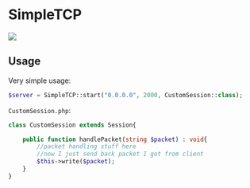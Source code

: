 # SimpleTCP

<a href="https://poggit.pmmp.io/ci/kenzeve/SimpleTCP/SimpleTCP">  
    <img src="https://poggit.pmmp.io/ci.shield/kenzeve/SimpleTCP/SimpleTCP">  
</a>

## Usage
Very simple usage:
```php
$server = SimpleTCP::start("0.0.0.0", 2000, CustomSession::class);
```

`CustomSession.php`:
```php
class CustomSession extends Session{

	public function handlePacket(string $packet) : void{
		//packet handling stuff here
		//now I just send back packet I got from client
		$this->write($packet);
	}
}
```

